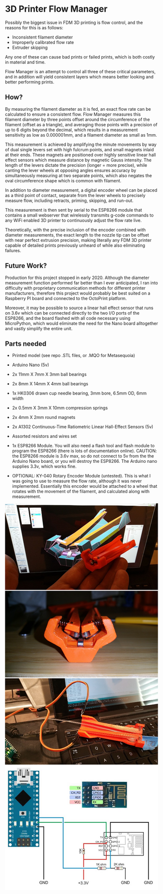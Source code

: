 # 3D Printer Flow Manager

Possibly the biggest issue in FDM 3D printing is flow control, and the reasons for this is as follows:
- Inconsistent filament diameter
- Improperly calibrated flow rate
- Extruder skipping

Any one of these can cause bad prints or failed prints, which is both costly in material and time.

Flow Manager is an attempt to control all three of these critical parameters, and in addition will yield 
consistent layers which means better looking and better performing prints.

## How?
By measuring the filament diameter as it is fed, an exact flow rate can be calculated to ensure
a consistent flow. Flow Manager measures this filament diameter by three points offset around
the circumference of the filament (offset as a triangle), and averaging those points with a 
precision of up to 6 digits beyond the decimal, which results in a measurement sensitivity 
as low as 0.000001mm, and a filament diameter as small as 1mm.

This measurement is achieved by amplifying the minute movements by way of dual single levers set with
high fulcrum points, and small magnets inlaid at their ends. These magnets are positioned over
highly sensitive linear hall effect sensors which measure distance by magnetic Gauss intensity. 
The length of the levers dictate the precision (longer = more precise), while canting the lever wheels at 
opposing angles ensures accuracy by simultaneously measuring at two separate points, which also negates the 
oval circumference shape which is common with filament.

In addition to diameter measurement, a digital encoder wheel can be placed as a third point of
contact, separate from the lever wheels to precisely measure flow, including retracts, priming, skipping, and run-out.

This measurement is then sent by serial to the ESP8266 module that contains a small webserver that wirelessly
transmits g-code commands to any WiFi enabled 3D printer to continuously adjust the flow rate live.

Theoretically, with the precise inclusion of the encoder combined with diameter measurements, the exact length 
to the nozzle tip can be offset with near perfect extrusion precision, making literally any FDM 3D printer
capable of detailed prints previously unheard of while also eliminating failures.

## Future Work?
Production for this project stopped in early 2020. Although the diameter measurement function
performed far better than I ever anticipated, I ran into difficulty with proprietary communication
methods for different printer manufacturers, therefore this project would probably be best suited on a
Raspberry PI board and connected to the OctoPrint platform.

Moreover, it may be possible to source a linear hall effect sensor that runs on 3.6v which can be connected
directly to the two I/O ports of the ESP8266, and the board flashed with all code necessary using MicroPython,
which would eliminate the need for the Nano board alltogether and vastly simplify the entire unit.

## Parts needed
- Printed model (see repo .STL files, or .MQO for Metasequoia)
- Arduino Nano (5v)
- 2x 11mm X 7mm X 3mm ball bearings
- 2x 8mm X 14mm X 4mm ball bearings
- 1x HK0306 drawn cup needle bearing, 3mm bore, 6.5mm OD, 6mm width
- 2x 0.5mm X 3mm X 10mm compression springs
- 2x 4mm X 2mm round magnets
- 2x A1302 Continuous-Time Ratiometric Linear Hall-Effect Sensors (5v)
- Assorted resistors and wires set
- 1x ESP8266 Module. You will also need a flash tool and flash module to program the ESP8266 (there is lots of documentation online). CAUTION: the ESP8266 module is 3.6v max, so do not connect to 5v from the the Arduino Nano board, or you will destroy the ESP8266. The Arduino nano supplies 3.3v, which works fine.

- OPTIONAL: KY-040 Rotary Encoder Module (untested). This is what I was going to use to measure the flow rate,
although it was never implemented. Essentially this encoder would be attached to a wheel that rotates with the
movement of the filament, and calculated along with measurement.

![FlowManager1](https://github.com/TimIsabella/3D_Printer_Flow_Manager/blob/main/FlowManager1.jpg)
![FlowManager2](https://github.com/TimIsabella/3D_Printer_Flow_Manager/blob/main/FlowManager2.jpg)
![FlowManager3](https://github.com/TimIsabella/3D_Printer_Flow_Manager/blob/main/FlowManager3.jpg)
![Wiring](https://github.com/TimIsabella/3D_Printer_Flow_Manager/blob/main/Arduino%20Nano%20to%20ESP8266%20wiring.jpg)
